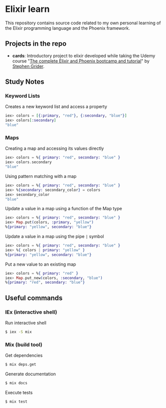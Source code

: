 # Elixir learn
This repository contains source code related to my own personal learning of the Elixir programming language and the Phoenix framework. 

## Projects in the repo

- **cards**: Introductory project to elixir developed while taking the Udemy course "[The complete Elixir and Phoenix bootcamp and tutorial](https://www.udemy.com/course/the-complete-elixir-and-phoenix-bootcamp-and-tutorial)" by [Stephen Grider](https://twitter.com/ste_grider).


## Study Notes

### Keyword Lists
Creates a new keyword list and access a property
```elixir
iex> colors = [{:primary, "red"}, {:secondary, "blue"}]
iex> colors[:secondary]
"blue"
```

### Maps

Creating a map and accessing its values directly
```elixir
iex> colors = %{ primary: "red", secondary: "blue" }
iex> colors.secondary 
"blue"
```

Using pattern matching with a map
```elixir
iex> colors = %{ primary: "red", secondary: "blue" }
iex> %{secondary: secondary_color} = colors
iex> secondary_color
"blue"
```

Update a value in a map using a function of the Map type
```elixir
iex> colors = %{ primary: "red", secondary: "blue" }
iex> Map.put(colors, :primary, "yellow")
%{primary: "yellow", secondary: "blue"}
```

Update a value in a map using the pipe `|` symbol
```elixir
iex> colors = %{ primary: "red", secondary: "blue" }
iex> %{ colors | primary: "yellow" }
%{primary: "yellow", secondary: "blue"}
```

Put a new value to an existing map
```elixir
iex> colors = %{ primary: "red" }
iex> Map.put_new(colors, :secondary, "blue")
%{primary: "red", secondary: "blue"}
```

## Useful commands

### IEx (interactive shell)

Run interactive shell
```bash
$ iex -S mix
```

### Mix (build tool)

Get dependencies
```bash
$ mix deps.get
```

Generate documentation
```bash
$ mix docs
```

Execute tests
```bash
$ mix test
```
